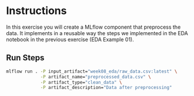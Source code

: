 # Instructions
In this exercise you will create a MLflow component that preprocess the data. 
It implements in a reusable way the steps we implemented in the EDA notebook in the previous exercise (EDA Example 01).

## Run Steps

```bash
mlflow run . -P input_artifact="week08_eda/raw_data.csv:latest" \
             -P artifact_name="preprocessed_data.csv" \
             -P artifact_type="clean_data" \
             -P artifact_description="Data after preprocessing"
```